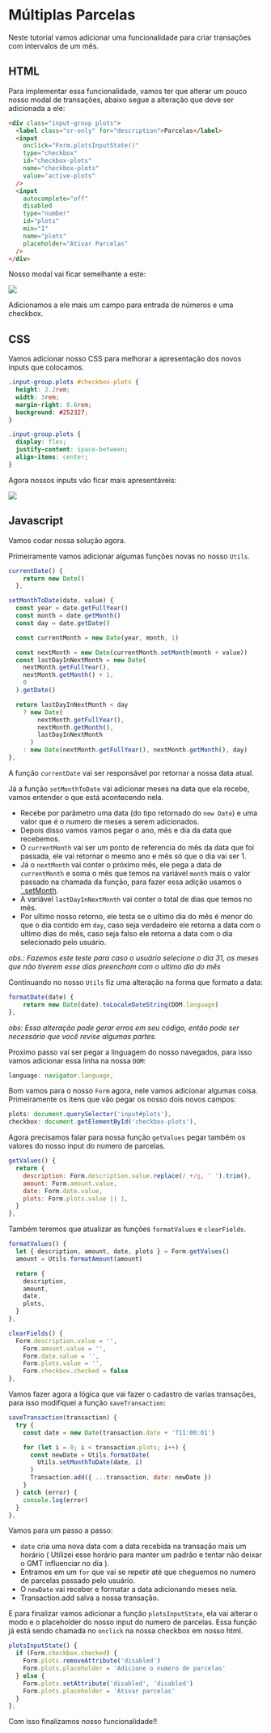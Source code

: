 # Múltiplas Parcelas

Neste tutorial vamos adicionar uma funcionalidade para criar transações com intervalos de um mês.

## HTML

Para implementar essa funcionalidade, vamos ter que alterar um pouco nosso modal de transações, abaixo segue a alteração que deve ser adicionada a ele:

```html
<div class="input-group plots">
  <label class="sr-only" for="description">Parcelas</label>
  <input
    onclick="Form.plotsInputState()"
    type="checkbox"
    id="checkbox-plots"
    name="checkbox-plots"
    value="active-plots"
  />
  <input
    autocomplete="off"
    disabled
    type="number"
    id="plots"
    min="1"
    name="plots"
    placeholder="Ativar Parcelas"
  />
</div>
```

Nosso modal vai ficar semelhante a este:

![](./assets/modal_form.svg)

Adicionamos a ele mais um campo para entrada de números e uma checkbox.

## CSS

Vamos adicionar nosso CSS para melhorar a apresentação dos novos inputs que colocamos.

```CSS
.input-group.plots #checkbox-plots {
  height: 2.2rem;
  width: 3rem;
  margin-right: 0.6rem;
  background: #252327;
}

.input-group.plots {
  display: flex;
  justify-content: space-between;
  align-items: center;
}
```

Agora nossos inputs vão ficar mais apresentáveis:

![](./assets/modal_form_css.svg)

## Javascript

Vamos codar nossa solução agora.

Primeiramente vamos adicionar algumas funções novas no nosso `Utils`.

```js
currentDate() {
    return new Date()
  },

setMonthToDate(date, value) {
  const year = date.getFullYear()
  const month = date.getMonth()
  const day = date.getDate()

  const currentMonth = new Date(year, month, 1)

  const nextMonth = new Date(currentMonth.setMonth(month + value))
  const lastDayInNextMonth = new Date(
    nextMonth.getFullYear(),
    nextMonth.getMonth() + 1,
    0
  ).getDate()

  return lastDayInNextMonth < day
    ? new Date(
        nextMonth.getFullYear(),
        nextMonth.getMonth(),
        lastDayInNextMonth
      )
    : new Date(nextMonth.getFullYear(), nextMonth.getMonth(), day)
},
```

A função `currentDate` vai ser responsável por retornar a nossa data atual.

Já a função `setMonthToDate` vai adicionar meses na data que ela recebe, vamos entender o que está acontecendo nela.

- Recebe por parâmetro uma data (do tipo retornado do `new Date`) e uma valor que é o numero de meses a serem adicionados.
- Depois disso vamos vamos pegar o ano, mês e dia da data que recebemos.
- O `currentMonth` vai ser um ponto de referencia do mês da data que foi passada, ele vai retornar o mesmo ano e mês só que o dia vai ser 1.
- Já o `nextMonth` vai conter o próximo mês, ele pega a data de `currentMonth` e soma o mês que temos na variável `month` mais o valor passado na chamada da função, para fazer essa adição usamos o [`.setMonth](https://developer.mozilla.org/pt-BR/docs/Web/JavaScript/Reference/Global_Objects/Date/setMonth).
- A variável `lastDayInNextMonth` vai conter o total de dias que temos no mês.
- Por ultimo nosso retorno, ele testa se o ultimo dia do mês é menor do que o dia contido em `day`, caso seja verdadeiro ele retorna a data com o ultimo dias do mês, caso seja falso ele retorna a data com o dia selecionado pelo usuário.

_obs.: Fazemos este teste para caso o usuário selecione o dia 31, os meses que não tiverem esse dias preencham com o ultimo dia do mês_

Continuando no nosso `Utils` fiz uma alteração na forma que formato a data:

```js
formatDate(date) {
    return new Date(date).toLocaleDateString(DOM.language)
},
```

_obs: Essa alteração pode gerar erros em seu código, então pode ser necessário que você revise algumas partes._

Proxímo passo vai ser pegar a linguagem do nosso navegados, para isso vamos adicionar essa linha na nossa `DOM`:

```js
language: navigator.language,
```

Bom vamos para o nosso `Form` agora, nele vamos adicionar algumas coisa. Primeiramente os itens que vão pegar os nosso dois novos campos:

```js
plots: document.querySelector('input#plots'),
checkbox: document.getElementById('checkbox-plots'),
```

Agora precisamos falar para nossa função `getValues` pegar também os valores do nosso input do numero de parcelas.

```js
getValues() {
  return {
    description: Form.description.value.replace(/ +/g, ' ').trim(),
    amount: Form.amount.value,
    date: Form.date.value,
    plots: Form.plots.value || 1,
  }
},
```

Também teremos que atualizar as funções `formatValues` e `clearFields`.

```js
formatValues() {
  let { description, amount, date, plots } = Form.getValues()
  amount = Utils.formatAmount(amount)

  return {
    description,
    amount,
    date,
    plots,
  }
},

clearFields() {
  Form.description.value = '',
    Form.amount.value = '',
    Form.date.value = '',
    Form.plots.value = '',
    Form.checkbox.checked = false
},
```

Vamos fazer agora a lógica que vai fazer o cadastro de varias transações, para isso modifiquei a função `saveTransaction`:

```js
saveTransaction(transaction) {
  try {
    const date = new Date(transaction.date + 'T11:00:01')

    for (let i = 0; i < transaction.plots; i++) {
      const newDate = Utils.formatDate(
        Utils.setMonthToDate(date, i)
      )
      Transaction.add({ ...transaction, date: newDate })
    }
  } catch (error) {
    console.log(error)
  }
},
```

Vamos para um passo a passo:

- `date` cria uma nova data com a data recebida na transação mais um horário ( Utilizei esse horário para manter um padrão e tentar não deixar o GMT influenciar no dia ).
- Entramos em um `for` que vai se repetir até que cheguemos no numero de parcelas passado pelo usuário.
- O `newDate` vai receber e formatar a data adicionando meses nela.
- Transaction.add salva a nossa transação.

E para finalizar vamos adicionar a função `plotsInputState`, ela vai alterar o modo e o placeholder do nosso input do numero de parcelas. Essa função já está sendo chamada no `onclick` na nossa checkbox em nosso html.

```js
plotsInputState() {
  if (Form.checkbox.checked) {
    Form.plots.removeAttribute('disabled')
    Form.plots.placeholder = 'Adicione o numero de parcelas'
  } else {
    Form.plots.setAttribute('disabled', 'disabled')
    Form.plots.placeholder = 'Ativar parcelas'
  }
},
```

Com isso finalizamos nosso funcionalidade!!
